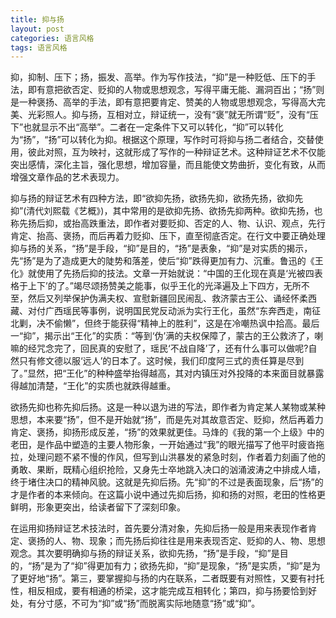 ```yaml
---
title: 抑与扬
layout: post
categories: 语言风格
tags: 语言风格
---
```


抑，抑制、压下；扬，振发、高举。作为写作技法，“抑”是一种贬低、压下的手法，即有意把欲否定、贬抑的人物或思想观念，写得平庸无能、漏洞百出；“扬”则是一种褒扬、高举的手法，即有意把要肯定、赞美的人物或思想观念，写得高大完美、光彩照人。抑与扬，互相对立，辩证统一，没有“褒”就无所谓“贬”，没有“压下”也就显示不出“高举”。二者在一定条件下又可以转化，“抑”可以转化为“扬”，“扬”可以转化为抑。根据这个原理，写作时可将抑与扬二者结合，交替使用，彼此对照，互为映衬，这就形成了写作的一种辩证艺术。这种辩证艺术不仅能突出感情，深化主旨，强化思想，增加容量，而且能使文势曲折，变化有致，从而增强文章作品的艺术表现力。

抑与扬的辩证艺术有四种方法，即“欲抑先扬，欲扬先抑，欲扬先扬，欲抑先抑”(清代刘熙载《艺概》)，其中常用的是欲抑先扬、欲扬先抑两种。欲抑先扬，也称先扬后抑，或抬高跌重法，即作者对要贬抑、否定的人、物、认识、观点，先行肯定、抬高、褒扬，而后再着力贬抑、压下，直至彻底否定。在行文中要正确处理抑与扬的关系，“扬”是手段，“抑”是目的，“扬”是表象，“抑”是对实质的揭示，先“扬”是为了造成更大的陡势和落差，使后“抑”跌得更加有力、沉重。鲁迅的《王化》就使用了先扬后抑的技法。文章一开始就说：“中国的王化现在真是‘光被四表格于上下’的了。”竭尽颂扬赞美之能事，似乎王化的光泽遍及上下四方，无所不至，然后又列举保护伪满夫权、宣慰新疆回民闹乱、救济蒙古王公、诵经怀柔西藏、对付广西瑶民等事例，说明国民党反动派为实行王化，虽然“东奔西走，南征北剿，决不偷懒”，但终于能获得“精神上的胜利”，这是在冷嘲热讽中拾高。最后一“抑”，揭示出“王化”的实质：“等到‘伪’满的夫权保障了，蒙古的王公救济了，喇嘛的经咒念完了，回民真的安慰了，瑶民‘不战自降’了，还有什么事可以做呢?自然只有修文德以服‘远人’的日本了。这时候，我们印度阿三式的责任算是尽到了。”显然，把“王化”的种种盛举抬得越高，其对内镇压对外投降的本来面目就暴露得越加清楚，“王化”的实质也就跌得越重。

欲扬先抑也称先抑后扬。这是一种以退为进的写法，即作者为肯定某人某物或某种思想，本来要“扬”，但不是开始就“扬”，而是先对其故意否定、贬抑，然后再着力肯定、褒扬，抑扬形成反差，“扬”的效果就更佳。马烽的《我的第一个上级》中的老田，是作品中塑造的主要人物形象，一开始通过“我”的眼光描写了他平时疲沓拖拉，处理问题不紧不慢的作风，但写到山洪暴发的紧急时刻，作者着力刻画了他的勇敢、果断，既精心组织抢险，又身先士卒地跳入决口的汹涌波涛之中排成人墙，终于堵住决口的精神风貌。这就是先抑后扬。先“抑”的不过是表面现象，后“扬”的才是作者的本来倾向。在这篇小说中通过先抑后扬，抑和扬的对照，老田的性格更鲜明，形象更突出，给读者留下了深刻印象。

在运用抑扬辩证艺术技法时，首先要分清对象，先抑后扬一般是用来表现作者肯定、褒扬的人、物、现象；而先扬后抑往往是用来表现否定、贬抑的人、物、思想观念。其次要明确抑与扬的辩证关系，欲抑先扬，“扬”是手段，“抑”是目的，“扬”是为了“抑”得更加有力；欲扬先抑，“抑”是现象，“扬”是实质，“抑”是为了更好地“扬”。第三，要掌握抑与扬的内在联系，二者既要有对照性，又要有衬托性，相反相成，要有相通的桥梁，这才能完成互相转化；第四，抑与扬要恰到好处，有分寸感，不可为“抑”或“扬”而脱离实际地随意“扬”或“抑”。 